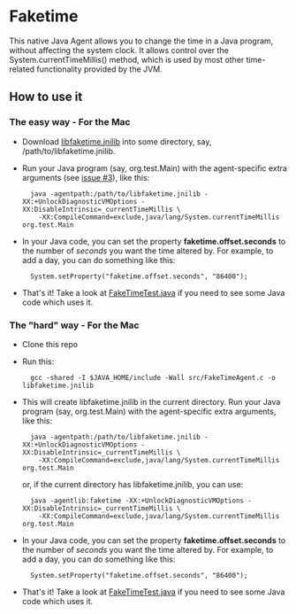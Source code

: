 # Faketime

This native Java Agent allows you to change the time in a Java program, without affecting the system clock. It allows control over the System.currentTimeMillis() method, which is used by most other time-related functionality provided by the JVM.

## How to use it

### The easy way - For the Mac

* Download [libfaketime.jnilib](https://github.com/arvindsv/faketime/blob/master/lib/mac/libfaketime.jnilib?raw=true) into some directory, say, /path/to/libfaketime.jnilib.

* Run your Java program (say, org.test.Main) with the agent-specific extra arguments (see [issue #3](https://github.com/arvindsv/faketime/issues/3)), like this:

        java -agentpath:/path/to/libfaketime.jnilib -XX:+UnlockDiagnosticVMOptions -XX:DisableIntrinsic=_currentTimeMillis \
          -XX:CompileCommand=exclude,java/lang/System.currentTimeMillis org.test.Main

* In your Java code, you can set the property **faketime.offset.seconds** to the number of *seconds* you want the time altered by. For example, to add a day, you can do something like this:

        System.setProperty("faketime.offset.seconds", "86400");
        
* That's it! Take a look at [FakeTimeTest.java](https://github.com/arvindsv/faketime/blob/master/FakeTimeTest.java) if you need to see some Java code which uses it.

### The "hard" way - For the Mac

* Clone this repo

* Run this:

        gcc -shared -I $JAVA_HOME/include -Wall src/FakeTimeAgent.c -o libfaketime.jnilib

* This will create libfaketime.jnilib in the current directory. Run your Java program (say, org.test.Main) with the agent-specific extra arguments, like this:

        java -agentpath:/path/to/libfaketime.jnilib -XX:+UnlockDiagnosticVMOptions -XX:DisableIntrinsic=_currentTimeMillis \
          -XX:CompileCommand=exclude,java/lang/System.currentTimeMillis org.test.Main

    or, if the current directory has libfaketime.jnilib, you can use: 

        java -agentlib:faketime -XX:+UnlockDiagnosticVMOptions -XX:DisableIntrinsic=_currentTimeMillis \
          -XX:CompileCommand=exclude,java/lang/System.currentTimeMillis org.test.Main

* In your Java code, you can set the property **faketime.offset.seconds** to the number of *seconds* you want the time altered by. For example, to add a day, you can do something like this:

        System.setProperty("faketime.offset.seconds", "86400");

* That's it! Take a look at [FakeTimeTest.java](https://github.com/arvindsv/faketime/blob/master/FakeTimeTest.java) if you need to see some Java code which uses it.
